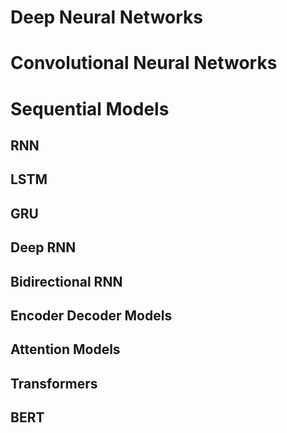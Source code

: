 # Deep Neural Networks
# Convolutional Neural Networks
# Sequential Models
## RNN
## LSTM
## GRU
## Deep RNN
## Bidirectional RNN
## Encoder Decoder Models
## Attention Models
## Transformers
## BERT